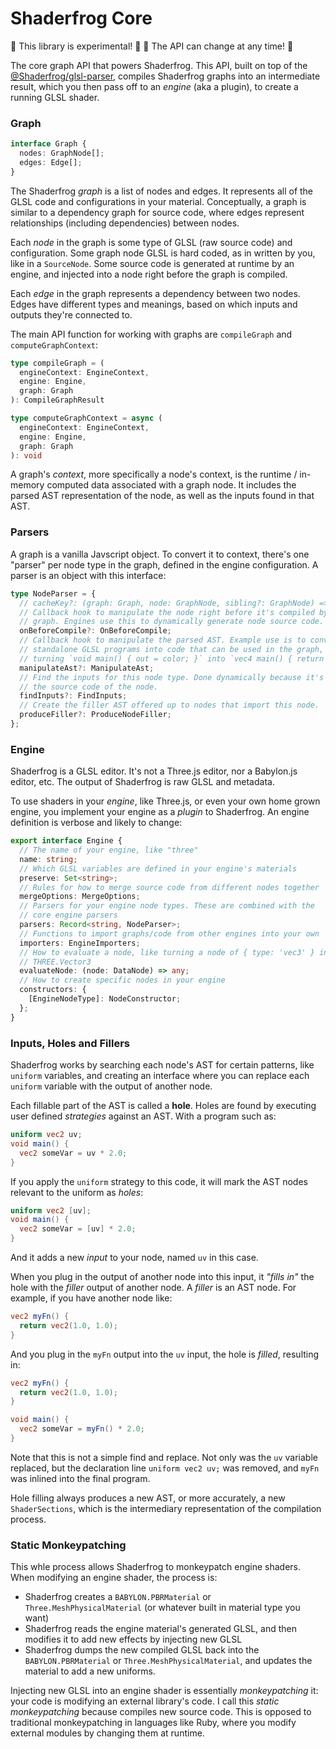 # Shaderfrog Core

🚨 This library is experimental! 🚨
🚨 The API can change at any time! 🚨

The core graph API that powers Shaderfrog. This API, built on top of the
[@Shaderfrog/glsl-parser](https://github.com/ShaderFrog/glsl-parser), compiles
Shaderfrog graphs into an intermediate result, which you then pass off to an
_engine_ (aka a plugin), to create a running GLSL shader.

### Graph

```typescript
interface Graph {
  nodes: GraphNode[];
  edges: Edge[];
}
```

The Shaderfrog _graph_ is a list of nodes and edges. It represents all of the
GLSL code and configurations in your material. Conceptually, a graph is similar
to a dependency graph for source code, where edges represent relationships
(including dependencies) between nodes.

Each _node_ in the graph is some type of GLSL (raw source code) and configuration.
Some graph node GLSL is hard coded, as in written by you, like in a
`SourceNode`. Some source code is generated at runtime by an engine, and
injected into a node right before the graph is compiled.

Each _edge_ in the graph represents a dependency between two nodes. Edges have
different types and meanings, based on which inputs and outputs they're
connected to.

The main API function for working with graphs are `compileGraph` and
`computeGraphContext`:

```typescript
type compileGraph = (
  engineContext: EngineContext,
  engine: Engine,
  graph: Graph
): CompileGraphResult

type computeGraphContext = async (
  engineContext: EngineContext,
  engine: Engine,
  graph: Graph
): void
```

A graph's _context_, more specifically a node's context, is the runtime /
in-memory computed data associated with a graph node. It includes the parsed AST
representation of the node, as well as the inputs found in that AST.

### Parsers

A graph is a vanilla Javscript object. To convert it to context, there's one
"parser" per node type in the graph, defined in the engine configuration. A
parser is an object with this interface:

```typescript
type NodeParser = {
  // cacheKey?: (graph: Graph, node: GraphNode, sibling?: GraphNode) => string;
  // Callback hook to manipulate the node right before it's compiled by the
  // graph. Engines use this to dynamically generate node source code.
  onBeforeCompile?: OnBeforeCompile;
  // Callback hook to manipulate the parsed AST. Example use is to convert
  // standalone GLSL programs into code that can be used in the graph, like
  // turning `void main() { out = color; }` into `vec4 main() { return color; }`
  manipulateAst?: ManipulateAst;
  // Find the inputs for this node type. Done dynamically because it's based on
  // the source code of the node.
  findInputs?: FindInputs;
  // Create the filler AST offered up to nodes that import this node.
  produceFiller?: ProduceNodeFiller;
};
```

### Engine

Shaderfrog is a GLSL editor. It's not a Three.js editor, nor a Babylon.js
editor, etc. The output of Shaderfrog is raw GLSL and metadata.

To use shaders in your _engine_, like Three.js, or even your own home grown
engine, you implement your engine as a _plugin_ to Shaderfrog. An engine
definition is verbose and likely to change:

```typescript
export interface Engine {
  // The name of your engine, like "three"
  name: string;
  // Which GLSL variables are defined in your engine's materials
  preserve: Set<string>;
  // Rules for how to merge source code from different nodes together
  mergeOptions: MergeOptions;
  // Parsers for your engine node types. These are combined with the
  // core engine parsers
  parsers: Record<string, NodeParser>;
  // Functions to import graphs/code from other engines into your own
  importers: EngineImporters;
  // How to evaluate a node, like turning a node of { type: 'vec3' } into a
  // THREE.Vector3
  evaluateNode: (node: DataNode) => any;
  // How to create specific nodes in your engine
  constructors: {
    [EngineNodeType]: NodeConstructor;
  };
}
```

### Inputs, Holes and Fillers

Shaderfrog works by searching each node's AST for certain patterns, like
`uniform` variables, and creating an interface where you can replace each
`uniform` variable with the output of another node. 

Each fillable part of the AST is called a __hole__. Holes are found by executing
user defined _strategies_ against an AST. With a program such as:

```glsl
uniform vec2 uv;
void main() {
  vec2 someVar = uv * 2.0;
}
```

If you apply the `uniform` strategy to this code, it will mark the AST nodes
relevant to the uniform as _holes_:

```glsl
uniform vec2 [uv];
void main() {
  vec2 someVar = [uv] * 2.0;
}
```

And it adds a new _input_ to your node, named `uv` in this case.

When you plug in the output of another node into this input, it _"fills in"_ the
hole with the _filler_ output of another node. A _filler_ is an AST node. For
example, if you have another node like:

```glsl
vec2 myFn() {
  return vec2(1.0, 1.0);
}
```

And you plug in the `myFn` output into the `uv` input, the hole is _filled_,
resulting in:

```glsl
vec2 myFn() {
  return vec2(1.0, 1.0);
}

void main() {
  vec2 someVar = myFn() * 2.0;
}
```

Note that this is not a simple find and replace. Not only was the `uv` variable
replaced, but the declaration line `uniform vec2 uv;` was removed, and `myFn`
was inlined into the final program.

Hole filling always produces a new AST, or more accurately, a new
`ShaderSections`, which is the intermediary representation of the compilation
process.

### Static Monkeypatching

This whle process allows Shaderfrog to monkeypatch engine shaders. When
modifying an engine shader, the process is:

- Shaderfrog creates a `BABYLON.PBRMaterial` or `Three.MeshPhysicalMaterial` (or
  whatever built in material type you want)
- Shaderfrog reads the engine material's generated GLSL, and then modifies it to
  add new effects by injecting new GLSL
- Shaderfrog dumps the new compiled GLSL back into the `BABYLON.PBRMaterial` or
  `Three.MeshPhysicalMaterial`, and updates the material to add a new uniforms.

Injecting new GLSL into an engine shader is essentially _monkeypatching_ it:
your code is modifying an external library's code. I call this _static
monkeypatching_ because compiles new source code. This is opposed to traditional
monkeypatching in languages like Ruby, where you modify external modules by
changing them at runtime.
